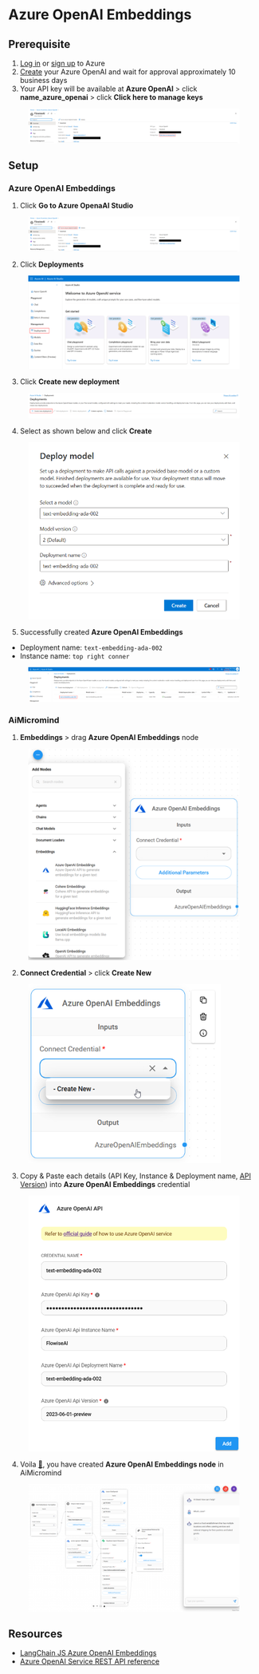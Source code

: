 # Azure OpenAI Embeddings

## Prerequisite

1. [Log in](https://portal.azure.com/) or [sign up](https://azure.microsoft.com/en-us/free/) to Azure
2. [Create](https://portal.azure.com/#create/Microsoft.CognitiveServicesOpenAI) your Azure OpenAI and wait for approval approximately 10 business days
3. Your API key will be available at **Azure OpenAI** > click **name\_azure\_openai** > click **Click here to manage keys**

<figure><img src="../../../.gitbook/assets/azure/azure-general/1.png" alt=""><figcaption></figcaption></figure>

## Setup

### Azure OpenAI Embeddings

1. Click **Go to Azure OpenaAI Studio**

<figure><img src="../../../.gitbook/assets/azure/azure-general/2.png" alt=""><figcaption></figcaption></figure>

2. Click **Deployments**

<figure><img src="../../../.gitbook/assets/azure/azure-general/3.png" alt=""><figcaption></figcaption></figure>

3. Click **Create new deployment**

<figure><img src="../../../.gitbook/assets/azure/azure-general/4.png" alt=""><figcaption></figcaption></figure>

4. Select as shown below and click **Create**

<figure><img src="../../../.gitbook/assets/azure/azure-openai-embeddings/1.png" alt="" width="559"><figcaption></figcaption></figure>

5. Successfully created **Azure OpenAI Embeddings**

* Deployment name: `text-embedding-ada-002`
* Instance name: `top right conner`

<figure><img src="../../../.gitbook/assets/azure/azure-openai-embeddings/2.png" alt=""><figcaption></figcaption></figure>

### AiMicromind

1. **Embeddings** > drag **Azure OpenAI Embeddings** node

<figure><img src="../../../.gitbook/assets/azure/azure-openai-embeddings/3.png" alt="" width="563"><figcaption></figcaption></figure>

2. **Connect Credential** > click **Create New**

<figure><img src="../../../.gitbook/assets/azure/azure-openai-embeddings/4.png" alt="" width="386"><figcaption></figcaption></figure>

3. Copy & Paste each details (API Key, Instance & Deployment name, [API Version](https://learn.microsoft.com/en-us/azure/ai-services/openai/reference#chat-completions)) into **Azure OpenAI Embeddings** credential

<figure><img src="../../../.gitbook/assets/azure/azure-openai-embeddings/5.png" alt="" width="554"><figcaption></figcaption></figure>

4. Voila [🎉](https://emojipedia.org/party-popper/), you have created **Azure OpenAI Embeddings node** in AiMicromind

<figure><img src="../../../.gitbook/assets/azure/azure-general/5.png" alt=""><figcaption></figcaption></figure>

## Resources

* [LangChain JS Azure OpenAI Embeddings](https://js.langchain.com/docs/modules/data\_connection/text\_embedding/integrations/azure\_openai)
* [Azure OpenAI Service REST API reference](https://learn.microsoft.com/en-us/azure/ai-services/openai/reference)
